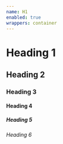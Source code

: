 ```yaml
---
name: H1
enabled: true
wrappers: container
---
```


<h1>Heading 1</h1>
<h2 class="h1">Heading 2</h2>
<h3 class="h1">Heading 3</h3>
<h4 class="h1">Heading 4</h4>
<h5 class="h1">Heading 5</h5>
<h6 class="h1">Heading 6</h6>
